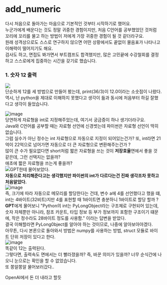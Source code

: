 # add_numeric
다시 처음으로 돌아가는 마음으로 기본적인 것부터 시작하기로 했어요.<br>
누군가에게 배운다는 것도 정말 귀중한 경험이지만, 처음 C언어를 공부했었던 것처럼 꼬리에 꼬리를 물고 하는 방법이 저에게 가장 귀중한 경험이 될 것 같더라구요.<br>
원래 성격상으로도 스스로 연구하지 않으면 어떤 상황에서도 끝없이 물음표가 나타나고 이해력이 떨어지기도 해요.<br>
검사도 하고, 면접도 봐가면서 부트캠프도 합격했지만, 많은 고민끝에 수강철회를 결정하고 스스로에게 집중하는 시간을 갖기로 했습니다.<br>

### 1. 숫자 12 출력
![](https://github.com/user-attachments/assets/0b5840e0-f1ad-45a5-a876-ba0c7d6f04d0)<br>
단순하게 12를 세 방법으로 만들어 봤는데, print(36/3)이 12.0이라는 소숫점이 나왔다.<br>
역시, 난 python을 제대로 이해하지 못했다고 생각이 듦과 동시에 처음부터 하길 잘했다고 생각이 들었습니다.<br>

![image](https://github.com/user-attachments/assets/5e5fcfca-1134-4dad-9386-11ce56d14277)<br>
당연하게 자료형을 int로 지정해주었는데, 여기서 궁금증이 하나 생기더라구요.<br>
Java와 C언어를 공부할 때는 자료형 선언에 신경썻는데 파이썬은 자료형 선언이 딱히 없습니다.<br>
그럼 실수가 아닌 정수는 int 자료형으로 자동으로 지정이 되어있는건가? 또, int라면 21억이 22억으로 넘어가면 자동으로 더 큰 자료형으로 변환해주는건가 ?<br>
많이 큰 수가 필요없다면 short처럼 짧은 자료형을 쓰는 것이 **저장효율**면에서 좋을 것 같은데, 그런 선택지는 없을까?<br>
애초에 짧은 자료형을 쓰는게 좋을까? <br>
![GPT한테 물어보았다.](https://github.com/user-attachments/assets/acc2056f-6db0-42ae-9f30-f22098fdcfd5)<br>
**자동으로 처리해준다고는 생각했지만 파이썬의 int가 다르다는건 진짜 생각조차 못하고 처음알았다.<br>**
![image](https://github.com/user-attachments/assets/d1476d83-ac6b-4408-a21a-22eab1376183)<br>
즉, 크기에 따라 자동으로 메모리를 할당한다는 건데, 변수 a에 4를 선언했다고 했을 떄, int는 4바이트(32비트)지만 4를 표현할 때 1바이트면 충분하니 1바이트로 할당 할까 ? <br>
**GPT**에게 물어보니 "Python의 int는 PyLongObject라는 구조체로 구현되어 있는데, 숫자 자체뿐만 아니라, 참조 카운트, 타입 정보 등 부가 정보까지 포함한 구조이기 떄문에, 작은 정수라도 28바이트 정도를 사용함." 이라는 답변을 받았다.<br>
결국 이해할라면 PyLong0bject를 알아야 하는 것이므로, 나중에 알아보아야겠다.<br>
아무튼, 다시 본론으로 돌아와서 방법은 numpy를 사용하는 방법, struct 모듈로 바이트 단위 저장이 있다고 한다.<br>
![image](https://github.com/user-attachments/assets/06b0a232-eab0-4b57-b487-c1f106404f1d)<br>
똑같이 12는 출력된다.<br>
그렇다면, 출력속도 면에서는 더 빨라졌을까? 즉, 바꾼 의미가 있을까? 너무 순식간에 나오니 눈으로는 확인을 할 수 없었습니다.<br>
또 쫑알쫑알 물어보러갔다..<br>

OpenAI에서 돈 더 내라고 할듯
